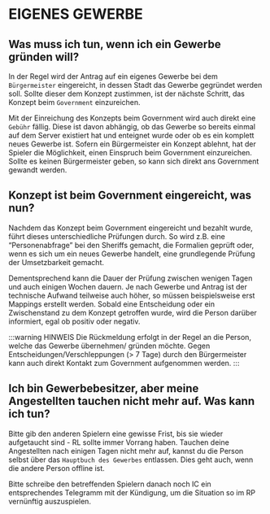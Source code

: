 # EIGENES GEWERBE

## Was muss ich tun, wenn ich ein Gewerbe gründen will?

In der Regel wird der Antrag auf ein eigenes Gewerbe bei dem `Bürgermeister` eingereicht, in dessen Stadt das Gewerbe gegründet werden soll. Sollte dieser dem Konzept zustimmen, ist der nächste Schritt, das Konzept beim `Government` einzureichen.

Mit der Einreichung des Konzepts beim Government wird auch direkt eine `Gebühr` fällig. Diese ist davon abhängig, ob das Gewerbe so bereits einmal auf dem Server existiert hat und enteignet wurde oder ob es ein komplett neues Gewerbe ist. Sofern ein Bürgermeister ein Konzept ablehnt, hat der Spieler die Möglichkeit, einen Einspruch beim Government einzureichen. Sollte es keinen Bürgermeister geben, so kann sich direkt ans Government gewandt werden.

## Konzept ist beim Government eingereicht, was nun?

Nachdem das Konzept beim Government eingereicht und bezahlt wurde, führt dieses unterschiedliche Prüfungen durch. So wird z.B. eine “Personenabfrage” bei den Sheriffs gemacht, die Formalien geprüft oder, wenn es sich um ein neues Gewerbe handelt, eine grundlegende Prüfung der Umsetzbarkeit gemacht. 

Dementsprechend kann die Dauer der Prüfung zwischen wenigen Tagen und auch einigen Wochen dauern. Je nach Gewerbe und Antrag ist der technische Aufwand teilweise auch höher, so müssen beispielsweise erst Mappings erstellt werden. Sobald eine Entscheidung oder ein Zwischenstand zu dem Konzept getroffen wurde, wird die Person darüber informiert, egal ob positiv oder negativ.

:::warning HINWEIS
Die Rückmeldung erfolgt in der Regel an die Person, welche das Gewerbe übernehmen/ gründen möchte. Gegen Entscheidungen/Verschleppungen (> 7 Tage) durch den Bürgermeister kann auch direkt Kontakt zum Government aufgenommen werden.
:::

## Ich bin Gewerbebesitzer, aber meine Angestellten tauchen nicht mehr auf. Was kann ich tun?

Bitte gib den anderen Spielern eine gewisse Frist, bis sie wieder aufgetaucht sind - RL sollte immer Vorrang haben. Tauchen deine Angestellten nach einigen Tagen nicht mehr auf, kannst du die Person selbst über das `Hauptbuch des Gewerbes` entlassen. Dies geht auch, wenn die andere Person offline ist.

Bitte schreibe den betreffenden Spielern danach noch IC ein entsprechendes Telegramm mit der Kündigung, um die Situation so im RP vernünftig auszuspielen.